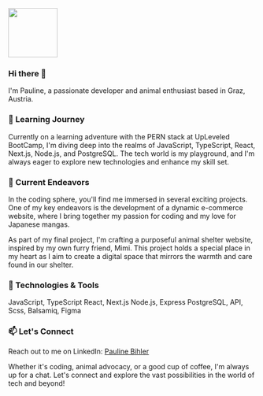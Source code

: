 <img align="center" src="[URL_TO_YOUR_IMAGE](https://www.dropbox.com/scl/fi/imkhia84godo2jxjmabyh/Codingwithpauline.jpg?rlkey=d91ve4rt7qm6sou05qyee5167&dl=0)" height="100" />


### Hi there 👋

I'm Pauline, a passionate developer and animal enthusiast based in Graz, Austria. 

### 🌱 Learning Journey
Currently on a learning adventure with the PERN stack at UpLeveled BootCamp, I'm diving deep into the realms of JavaScript, TypeScript, React, Next.js, Node.js, and PostgreSQL. The tech world is my playground, and I'm always eager to explore new technologies and enhance my skill set.

### 🚀 Current Endeavors
In the coding sphere, you'll find me immersed in several exciting projects. One of my key endeavors is the development of a dynamic e-commerce website, where I bring together my passion for coding and my love for Japanese mangas.

As part of my final project, I'm crafting a purposeful animal shelter website, inspired by my own furry friend, Mimi. This project holds a special place in my heart as I aim to create a digital space that mirrors the warmth and care found in our shelter.

### 🔭 Technologies & Tools
JavaScript, TypeScript
React, Next.js
Node.js, Express
PostgreSQL, API, Scss, Balsamiq,
Figma

### 📫 Let's Connect
Reach out to me on LinkedIn: <a href="https://www.linkedin.com/in/pauline-bihler/">Pauline Bihler</a>


Whether it's coding, animal advocacy, or a good cup of coffee, I'm always up for a chat. Let's connect and explore the vast possibilities in the world of tech and beyond!

<!--
**Pauline-Bihler/Pauline-Bihler** is a ✨ _special_ ✨ repository because its `README.md` (this file) appears on your GitHub profile.

Here are some ideas to get you started:

- 🔭 I’m currently working on ...
- 🌱 I’m currently learning ...
- 👯 I’m looking to collaborate on ...
- 🤔 I’m looking for help with ...
- 💬 Ask me about ...
- 📫 How to reach me: ...
- 😄 Pronouns: ...
- ⚡ Fun fact: ...
-->

